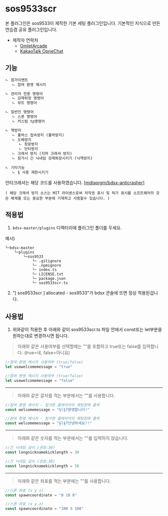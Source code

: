 # sos9533scr

본 플러그인은 sos9533이 제작한 기본 세팅 플러그인입니다.
기본적인 지식으로 만든 연습겸 공유 플러그인입니다.

-   제작자 연락처
    -   [OmletArcade](https://omlet.gg/profile/sos9533)
    -   [KakaoTalk OpneChat](https://open.kakao.com/me/sos9533)

## 기능

```txt
ㄴ 참가이벤트
   ㄴ 참여 환영 메시지

ㄴ 관리자 전용 명령어
   ㄴ 강제퇴장 명령어
   ㄴ 뮤트 명령어

ㄴ 일반인 명령어
   ㄴ 스폰 명령어
   ㄴ 커스텀 tp명령어

ㄴ 핵방지
   ㄴ 툴박스 접속방지 (툴박방지)
   ㄴ 도배방지
      ㄴ 장문방지
      ㄴ 단타방지
   ㄴ 크래셔 방지 (지퍼 크래셔 방지)
   ㄴ 참가시 긴 닉네임 강제퇴장시키기 (닉핵방지)
   
ㄴ 기타기능
   ㄴ § 사용 제한시키기
```

안티크래셔는 해당 코드를 사용하였습니다.
[ [mdisprgm/bdsx-anticrasher] ](https://github.com/mdisprgm/bdsx-anticrasher)

`( 해당 크래셔 방지 소스는 MIT 라이센스로써 저작권 표시 및 허가 표시를 소프트웨어의 모든 복제물 또는 중요한 부분에 기재하고 사용할수 있습니다. )`

## 적용법

1. `bdsx-master/plugins` 디렉터리에 플러그인 폴더를 두세요.

예시)

```
└─bdsx-master
    └─plugins
        └─sos9533
            └─ .gitignore
            └─ .npmignore
            └─ index.ts
            └─ LICENSE.txt
            └─ package.json
            └─ sos9533scr.ts
```
2. "[ sos9533scr ] allocated - sos9533"가 bdsx 콘솔에 뜨면 정상 적용된겁니다.

## 사용법

1. 위와같이 적용한 후 아래와 같이 sos9533scr.ts 파일 안에서 const또는 let부분을 원하는대로 변경하시면 됩니다.

> 아래와 같은 사용여부를 선택할때는 ""를 포함하고 true또는 false를 입력합니다.
> (true=네, false=아니요)

```ts
//참여 환영 메시지 사용여부 (true/false)
let usewelcomemessage = "true"
```

```ts
//참여 환영 메시지 사용여부 (true/false)
let usewelcomemessage = "false"
```

---

> 아래와 같은 글자를 적는 부분에서는 ""를 사용합니다.

```ts
//참여 환영 메시지 - 참가한 플레이어의 채팅창에 출력
const welcomemessage = "§l§7환영합니다!"
```

```ts
//참여 환영 메시지 - 참가한 플레이어의 채팅창에 출력
const welcomemessage = "§l§7안녕하세요!!"
```

---

> 아래와 같은 숫자를 적는 부분에서는 ""를 입력하지 않습니다.

```ts
//긴 닉네임 길이 (권장:30)
const longnicknamekicklength = 30
```

```ts
//긴 닉네임 길이 (권장:30)
const longnicknamekicklength = 50
```

---

> 아래와 같은 좌표를 적는 부분에는 ""를 사용합니다.

```ts
//스폰 좌표 (x y z)
const spawncoordinate = "0 10 0"
```

```ts
//스폰 좌표 (x y z)
const spawncoordinate = "100 5 100"
```
